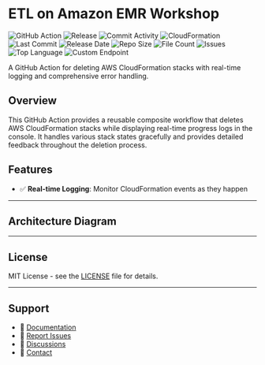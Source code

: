 # ETL on Amazon EMR Workshop

![GitHub Action](https://img.shields.io/badge/GitHub-Action-blue?logo=github)&nbsp;![Release](https://github.com/subhamay-bhattacharyya/2608-emr-cft/actions/workflows/release.yaml/badge.svg)&nbsp;![Commit Activity](https://img.shields.io/github/commit-activity/t/subhamay-bhattacharyya/2608-emr-cft)&nbsp;![CloudFormation](https://img.shields.io/badge/AWS-CloudFormation-orange?logo=amazonaws)&nbsp;![Last Commit](https://img.shields.io/github/last-commit/subhamay-bhattacharyya/2608-emr-cft)&nbsp;![Release Date](https://img.shields.io/github/release-date/subhamay-bhattacharyya/2608-emr-cft)&nbsp;![Repo Size](https://img.shields.io/github/repo-size/subhamay-bhattacharyya/2608-emr-cft)&nbsp;![File Count](https://img.shields.io/github/directory-file-count/subhamay-bhattacharyya/2608-emr-cft)&nbsp;![Issues](https://img.shields.io/github/issues/subhamay-bhattacharyya/2608-emr-cft)&nbsp;![Top Language](https://img.shields.io/github/languages/top/subhamay-bhattacharyya/2608-emr-cft)&nbsp;![Custom Endpoint](https://img.shields.io/endpoint?url=https://gist.githubusercontent.com/bsubhamay/ecb6909b924fd699d04128a0e192008d/raw/2608-emr-cft.json?)


A GitHub Action for deleting AWS CloudFormation stacks with real-time logging and comprehensive error handling.

## Overview

This GitHub Action provides a reusable composite workflow that deletes AWS CloudFormation stacks while displaying real-time progress logs in the console. It handles various stack states gracefully and provides detailed feedback throughout the deletion process.

## Features

- ✅ **Real-time Logging**: Monitor CloudFormation events as they happen

---

## Architecture Diagram


---

## License

MIT License - see the [LICENSE](LICENSE) file for details.

---

## Support

- 📖 [Documentation](https://github.com/subhamay-bhattacharyya/2608-emr-cft/wiki)
- 🐛 [Report Issues](https://github.com/subhamay-bhattacharyya/2608-emr-cft/issues)
- 💬 [Discussions](https://github.com/subhamay-bhattacharyya/2608-emr-cft/discussions)
- 📧 [Contact](mailto:support@subhamay.aws@gmail.com)